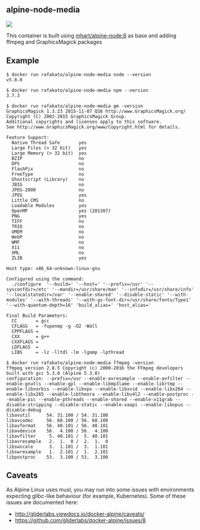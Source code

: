 alpine-node-media
---------------------------------------------------------

[![](https://images.microbadger.com/badges/image/rafakato/alpine-node-media.svg)](https://microbadger.com/images/rafakato/alpine-node-media "Get your own image badge on microbadger.com")

This container is built using [mhart/alpine-node:6](https://hub.docker.com/r/mhart/alpine-node/) as base and adding ffmpeg and GraphicsMagick packages

Example
-------

    $ docker run rafakato/alpine-node-media node --version
    v5.8.0

    $ docker run rafakato/alpine-node-media npm --version
    3.7.3

    $ docker run rafakato/alpine-node-media gm -version
    GraphicsMagick 1.3.23 2015-11-07 Q16 http://www.GraphicsMagick.org/
    Copyright (C) 2002-2015 GraphicsMagick Group.
    Additional copyrights and licenses apply to this software.
    See http://www.GraphicsMagick.org/www/Copyright.html for details.

    Feature Support:
      Native Thread Safe       yes
      Large Files (> 32 bit)   yes
      Large Memory (> 32 bit)  yes
      BZIP                     no
      DPS                      no
      FlashPix                 no
      FreeType                 no
      Ghostscript (Library)    no
      JBIG                     no
      JPEG-2000                no
      JPEG                     yes
      Little CMS               no
      Loadable Modules         yes
      OpenMP                   yes (201307)
      PNG                      yes
      TIFF                     no
      TRIO                     no
      UMEM                     no
      WebP                     no
      WMF                      no
      X11                      no
      XML                      no
      ZLIB                     yes

    Host type: x86_64-unknown-linux-gnu

    Configured using the command:
      ./configure  '--build=' '--host=' '--prefix=/usr' '--sysconfdir=/etc' '--mandir=/usr/share/man' '--infodir=/usr/share/info' '--localstatedir=/var' '--enable-shared' '--disable-static' '--with-modules' '--with-threads' '--with-gs-font-dir=/usr/share/fonts/Type1' '--with-quantum-depth=16' 'build_alias=' 'host_alias='

    Final Build Parameters:
      CC       = gcc
      CFLAGS   = -fopenmp -g -O2 -Wall
      CPPFLAGS =
      CXX      = g++
      CXXFLAGS =
      LDFLAGS  =
      LIBS     = -lz -lltdl -lm -lgomp -lpthread

    $ docker run rafakato/alpine-node-media ffmpeg -version
    ffmpeg version 2.8.5 Copyright (c) 2000-2016 the FFmpeg developers
    built with gcc 5.3.0 (Alpine 5.3.0)
    configuration: --prefix=/usr --enable-avresample --enable-avfilter --enable-gnutls --enable-gpl --enable-libmp3lame --enable-librtmp --enable-libvorbis --enable-libvpx --enable-libxvid --enable-libx264 --enable-libx265 --enable-libtheora --enable-libv4l2 --enable-postproc --enable-pic --enable-pthreads --enable-shared --enable-x11grab --disable-stripping --disable-static --enable-vaapi --enable-libopus --disable-debug
    libavutil      54. 31.100 / 54. 31.100
    libavcodec     56. 60.100 / 56. 60.100
    libavformat    56. 40.101 / 56. 40.101
    libavdevice    56.  4.100 / 56.  4.100
    libavfilter     5. 40.101 /  5. 40.101
    libavresample   2.  1.  0 /  2.  1.  0
    libswscale      3.  1.101 /  3.  1.101
    libswresample   1.  2.101 /  1.  2.101
    libpostproc    53.  3.100 / 53.  3.100

Caveats
-------

As Alpine Linux uses musl, you may run into some issues with environments
expecting glibc-like behaviour (for example, Kubernetes). Some of these issues
are documented here:

- http://gliderlabs.viewdocs.io/docker-alpine/caveats/
- https://github.com/gliderlabs/docker-alpine/issues/8
